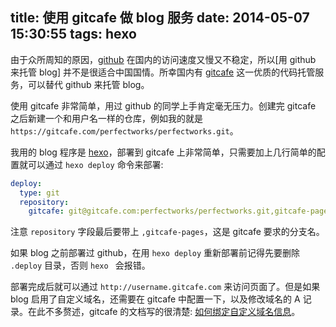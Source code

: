 title: 使用 gitcafe 做 blog 服务
date: 2014-05-07 15:30:55
tags: hexo
---

由于众所周知的原因，[github] 在国内的访问速度又慢又不稳定，所以[用 github 来托管 blog] 并不是很适合中国国情。所幸国内有 [gitcafe] 这一优质的代码托管服务，可以替代 github 来托管 blog。

使用 gitcafe 非常简单，用过 github 的同学上手肯定毫无压力。创建完 gitcafe 之后新建一个和用户名一样的仓库，例如我的就是 `https://gitcafe.com/perfectworks/perfectworks.git`。

我用的 blog 程序是 [hexo]，部署到 gitcafe 上非常简单，只需要加上几行简单的配置就可以通过 `hexo deploy` 命令来部署:

```yaml _config.yml
deploy:
  type: git
  repository:
    gitcafe: git@gitcafe.com:perfectworks/perfectworks.git,gitcafe-pages
```

注意 `repository` 字段最后要带上 `,gitcafe-pages`，这是 gitcafe 要求的分支名。

如果 blog 之前部署过 github，在用 `hexo deploy` 重新部署前记得先要删除 `.deploy` 目录，否则 `hexo ` 会报错。

部署完成后就可以通过 `http://username.gitcafe.com` 来访问页面了。但是如果 blog 启用了自定义域名，还需要在 gitcafe 中配置一下，以及修改域名的 A 记录。在此不多赘述，gitcafe 的文档写的很清楚: [如何绑定自定义域名信息]。

[github]: http://github.com
[gitcafe]: http://gitcafe.com
[hexo]: http://hexo.io
[如何绑定自定义域名信息]: https://gitcafe.com/GitCafe/Help/wiki/Pages-%E7%9B%B8%E5%85%B3%E5%B8%AE%E5%8A%A9#wiki
